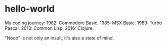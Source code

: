 # hello-world

My coding journey:
1982: Commodore Basic.
1985: MSX Basic.
1989: Turbo Pascal.
2013: Common Lisp.
2016: Clojure.

"Noob" is not only an insult, it's also a state of mind.
